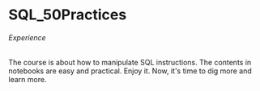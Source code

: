 # SQL_50Practices

###### Experience
The course is about how to manipulate SQL instructions. 
The contents in notebooks are easy and practical. Enjoy it.
Now, it's time to dig more and learn more.
